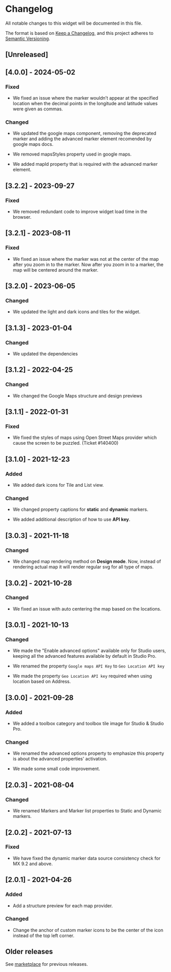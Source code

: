 # Changelog

All notable changes to this widget will be documented in this file.

The format is based on [Keep a Changelog](https://keepachangelog.com/en/1.0.0/), and this project adheres to [Semantic Versioning](https://semver.org/spec/v2.0.0.html).

## [Unreleased]

## [4.0.0] - 2024-05-02

### Fixed

- We fixed an issue where the marker wouldn’t appear at the specified location when the decimal points in the longitude and latitude values were given as commas.

### Changed

- We updated the google maps component, removing the deprecated marker and adding the advanced marker element recomended by google maps docs.

- We removed mapsStyles property used in google maps.

- We added mapId property that is required with the advanced marker element.

## [3.2.2] - 2023-09-27

### Fixed

- We removed redundant code to improve widget load time in the browser.

## [3.2.1] - 2023-08-11

### Fixed

- We fixed an issue where the marker was not at the center of the map after you zoom in to the marker. Now after you zoom in to a marker, the map will be centered around the marker.

## [3.2.0] - 2023-06-05

### Changed

- We updated the light and dark icons and tiles for the widget.

## [3.1.3] - 2023-01-04

### Changed

- We updated the dependencies

## [3.1.2] - 2022-04-25

### Changed

- We changed the Google Maps structure and design previews

## [3.1.1] - 2022-01-31

### Fixed

- We fixed the styles of maps using Open Street Maps provider which cause the screen to be puzzled. (Ticket #140400)

## [3.1.0] - 2021-12-23

### Added

- We added dark icons for Tile and List view.

### Changed

- We changed property captions for **static** and **dynamic** markers.

- We added additional description of how to use **API key**.

## [3.0.3] - 2021-11-18

### Changed

- We changed map rendering method on **Design mode**. Now, instead of rendering actual map it will render regular svg for all type of maps.

## [3.0.2] - 2021-10-28

### Changed

- We fixed an issue with auto centering the map based on the locations.

## [3.0.1] - 2021-10-13

### Changed

- We made the "Enable advanced options" available only for Studio users, keeping all the advanced features available by default in Studio Pro.

- We renamed the property `Google maps API Key` to `Geo Location API key`

- We made the property `Geo Location API key` required when using location based on Address.

## [3.0.0] - 2021-09-28

### Added

- We added a toolbox category and toolbox tile image for Studio & Studio Pro.

### Changed

- We renamed the advanced options property to emphasize this property is about the advanced properties' activation.

- We made some small code improvement.

## [2.0.3] - 2021-08-04

### Changed

- We renamed Markers and Marker list properties to Static and Dynamic markers.

## [2.0.2] - 2021-07-13

### Fixed

- We have fixed the dynamic marker data source consistency check for MX 9.2 and above.

## [2.0.1] - 2021-04-26

### Added

- Add a structure preview for each map provider.

### Changed

- Change the anchor of custom marker icons to be the center of the icon instead of the top left corner.

## Older releases

See [marketplace](https://marketplace.mendix.com/link/component/108261) for previous releases.

